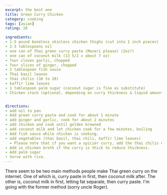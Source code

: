 ```yaml
---
excerpt: the best one
title: Green Curry Chicken
category: cooking
tags: [asian]
rating: 10

ingredients:
- 1.5 pound boneless skinless chicken thighs (cut into 1 inch pieces)
- 2-3 tablespoons oil
- one can of Thai green curry paste (Maseri please) (2oz?)
- one can of coconut milk (13 5/2 = about 7 oz)
- four cloves garlic, chopped
- four slices of ginger, chopped
- 1 tablespoon fish sauce
- Thai basil leaves
- thai chilis (10 to 20)
- kaffir lime leaves
- 1 tablespoon palm sugar (coconut sugar is fine as substitute)
- Chicken stock (optional, depending on curry thickness & liquid amount)


directions:
- add oil to pan
- Add green curry paste and cook for about 1 minute
- add ginger and garlic, cook for about 2 minutes
- add chicken and cook until golden browned
- add coconut milk and let chicken cook for a few minutes, boiling
- Add fish sauce while chicken is cooking.
- add vegetables (thai basil, thai chili, kaffir lime leaves)
  - Please note that if you want a spicier curry, add the thai chilis earlier in the cooking process. add later for less spice.
- Add in chicken broth if the curry is thick to reduce thickness.
- Add palm sugar
- Serve with rice.
---
```


There seem to be two main methods people make Thai green curry on the internet. One of which is, curry paste in first, then coconut milk after. The other is, coconut milk in first, letting fat separate, then curry paste. I'm going with the former method (sorry uncle Roger).
